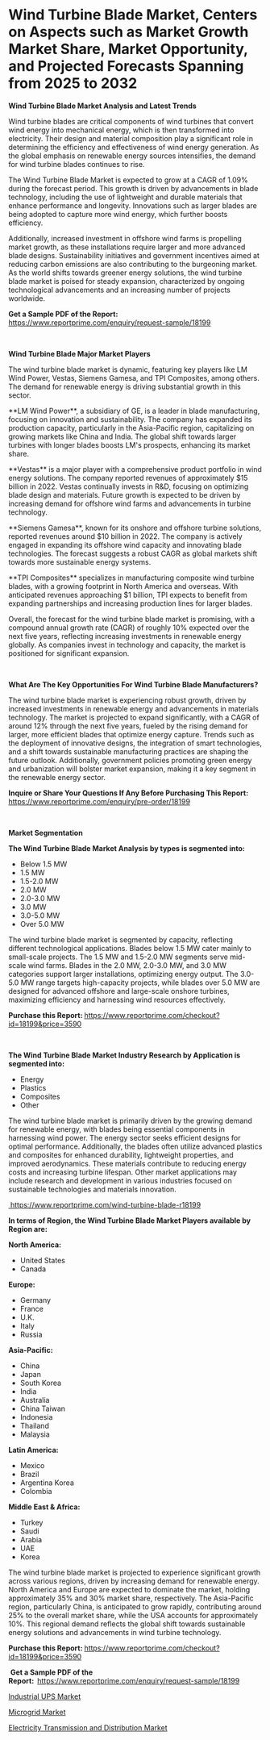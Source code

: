 <p><h1>Wind Turbine Blade Market, Centers on Aspects such as Market Growth Market Share, Market Opportunity, and Projected Forecasts Spanning from 2025 to 2032</h1></p><p><strong>Wind Turbine Blade Market Analysis and Latest Trends</strong></p>
<p><p>Wind turbine blades are critical components of wind turbines that convert wind energy into mechanical energy, which is then transformed into electricity. Their design and material composition play a significant role in determining the efficiency and effectiveness of wind energy generation. As the global emphasis on renewable energy sources intensifies, the demand for wind turbine blades continues to rise.</p><p>The Wind Turbine Blade Market is expected to grow at a CAGR of 1.09% during the forecast period. This growth is driven by advancements in blade technology, including the use of lightweight and durable materials that enhance performance and longevity. Innovations such as larger blades are being adopted to capture more wind energy, which further boosts efficiency.</p><p>Additionally, increased investment in offshore wind farms is propelling market growth, as these installations require larger and more advanced blade designs. Sustainability initiatives and government incentives aimed at reducing carbon emissions are also contributing to the burgeoning market. As the world shifts towards greener energy solutions, the wind turbine blade market is poised for steady expansion, characterized by ongoing technological advancements and an increasing number of projects worldwide.</p></p>
<p><strong>Get a Sample PDF of the Report:&nbsp;</strong> <a href="https://www.reportprime.com/enquiry/request-sample/18199?utm_campaign=1891&utm_medium=2&utm_source=Github&utm_content=ia&utm_term=19032025&utm_id=wind-turbine-blade">https://www.reportprime.com/enquiry/request-sample/18199</a></p>
<p>&nbsp;</p>
<p><strong>Wind Turbine Blade Major Market Players</strong></p>
<p><p>The wind turbine blade market is dynamic, featuring key players like LM Wind Power, Vestas, Siemens Gamesa, and TPI Composites, among others. The demand for renewable energy is driving substantial growth in this sector.</p><p>**LM Wind Power**, a subsidiary of GE, is a leader in blade manufacturing, focusing on innovation and sustainability. The company has expanded its production capacity, particularly in the Asia-Pacific region, capitalizing on growing markets like China and India. The global shift towards larger turbines with longer blades boosts LM's prospects, enhancing its market share.</p><p>**Vestas** is a major player with a comprehensive product portfolio in wind energy solutions. The company reported revenues of approximately $15 billion in 2022. Vestas continually invests in R&D, focusing on optimizing blade design and materials. Future growth is expected to be driven by increasing demand for offshore wind farms and advancements in turbine technology.</p><p>**Siemens Gamesa**, known for its onshore and offshore turbine solutions, reported revenues around $10 billion in 2022. The company is actively engaged in expanding its offshore wind capacity and innovating blade technologies. The forecast suggests a robust CAGR as global markets shift towards more sustainable energy systems.</p><p>**TPI Composites** specializes in manufacturing composite wind turbine blades, with a growing footprint in North America and overseas. With anticipated revenues approaching $1 billion, TPI expects to benefit from expanding partnerships and increasing production lines for larger blades.</p><p>Overall, the forecast for the wind turbine blade market is promising, with a compound annual growth rate (CAGR) of roughly 10% expected over the next five years, reflecting increasing investments in renewable energy globally. As companies invest in technology and capacity, the market is positioned for significant expansion.</p></p>
<p>&nbsp;</p>
<p><strong>What Are The Key Opportunities For Wind Turbine Blade Manufacturers?</strong></p>
<p><p>The wind turbine blade market is experiencing robust growth, driven by increased investments in renewable energy and advancements in materials technology. The market is projected to expand significantly, with a CAGR of around 12% through the next five years, fueled by the rising demand for larger, more efficient blades that optimize energy capture. Trends such as the deployment of innovative designs, the integration of smart technologies, and a shift towards sustainable manufacturing practices are shaping the future outlook. Additionally, government policies promoting green energy and urbanization will bolster market expansion, making it a key segment in the renewable energy sector.</p></p>
<p><strong>Inquire or Share Your Questions If Any Before Purchasing This Report:</strong> <a href="https://www.reportprime.com/enquiry/pre-order/18199?utm_campaign=1891&utm_medium=2&utm_source=Github&utm_content=ia&utm_term=19032025&utm_id=wind-turbine-blade">https://www.reportprime.com/enquiry/pre-order/18199</a></p>
<p>&nbsp;</p>
<p><strong>Market Segmentation</strong></p>
<p><strong>The Wind Turbine Blade Market Analysis by types is segmented into:</strong></p>
<p><ul><li>Below 1.5 MW</li><li>1.5 MW</li><li>1.5-2.0 MW</li><li>2.0 MW</li><li>2.0-3.0 MW</li><li>3.0 MW</li><li>3.0-5.0 MW</li><li>Over 5.0 MW</li></ul></p>
<p><p>The wind turbine blade market is segmented by capacity, reflecting different technological applications. Blades below 1.5 MW cater mainly to small-scale projects. The 1.5 MW and 1.5-2.0 MW segments serve mid-scale wind farms. Blades in the 2.0 MW, 2.0-3.0 MW, and 3.0 MW categories support larger installations, optimizing energy output. The 3.0-5.0 MW range targets high-capacity projects, while blades over 5.0 MW are designed for advanced offshore and large-scale onshore turbines, maximizing efficiency and harnessing wind resources effectively.</p></p>
<p><strong>Purchase this Report:&nbsp;</strong><a href="https://www.reportprime.com/checkout?id=18199&price=3590&utm_campaign=1891&utm_medium=2&utm_source=Github&utm_content=ia&utm_term=19032025&utm_id=wind-turbine-blade">https://www.reportprime.com/checkout?id=18199&price=3590</a></p>
<p>&nbsp;</p>
<p><strong>The Wind Turbine Blade Market Industry Research by Application is segmented into:</strong></p>
<p><ul><li>Energy</li><li>Plastics</li><li>Composites</li><li>Other</li></ul></p>
<p><p>The wind turbine blade market is primarily driven by the growing demand for renewable energy, with blades being essential components in harnessing wind power. The energy sector seeks efficient designs for optimal performance. Additionally, the blades often utilize advanced plastics and composites for enhanced durability, lightweight properties, and improved aerodynamics. These materials contribute to reducing energy costs and increasing turbine lifespan. Other market applications may include research and development in various industries focused on sustainable technologies and materials innovation.</p></p>
<p><a href="https://www.reportprime.com/wind-turbine-blade-r18199?utm_campaign=1891&utm_medium=2&utm_source=Github&utm_content=ia&utm_term=19032025&utm_id=wind-turbine-blade">&nbsp;https://www.reportprime.com/wind-turbine-blade-r18199</a></p>
<p><strong>In terms of Region, the Wind Turbine Blade Market Players available by Region are:</strong></p>
<p>
    <p> <strong> North America: </strong>
        <ul>
            <li>United States</li>
            <li>Canada</li>
        </ul>
        </p> 
    <p> <strong> Europe: </strong>
        <ul>
            <li>Germany</li>
            <li>France</li>
            <li>U.K.</li>
            <li>Italy</li>
            <li>Russia</li>
        </ul>
        </p> 
    <p> <strong> Asia-Pacific: </strong>
        <ul>
            <li>China</li>
            <li>Japan</li>
            <li>South Korea</li>
            <li>India</li>
            <li>Australia</li>
            <li>China Taiwan</li>
            <li>Indonesia</li>
            <li>Thailand</li>
            <li>Malaysia</li>
        </ul>
        </p> 
    <p> <strong> Latin America: </strong>
        <ul>
            <li>Mexico</li>
            <li>Brazil</li>
            <li>Argentina Korea</li>
            <li>Colombia</li>
        </ul>
        </p> 
    <p> <strong> Middle East & Africa: </strong>
        <ul>
            <li>Turkey</li>
            <li>Saudi</li>
            <li>Arabia</li>
            <li>UAE</li>
            <li>Korea</li>
        </ul>
    </p>
    </p>
<p><p>The wind turbine blade market is projected to experience significant growth across various regions, driven by increasing demand for renewable energy. North America and Europe are expected to dominate the market, holding approximately 35% and 30% market share, respectively. The Asia-Pacific region, particularly China, is anticipated to grow rapidly, contributing around 25% to the overall market share, while the USA accounts for approximately 10%. This regional demand reflects the global shift towards sustainable energy solutions and advancements in wind turbine technology.</p></p>
<p><strong>Purchase this Report: </strong><a href="https://www.reportprime.com/checkout?id=18199&price=3590&utm_campaign=1891&utm_medium=2&utm_source=Github&utm_content=ia&utm_term=19032025&utm_id=wind-turbine-blade">https://www.reportprime.com/checkout?id=18199&price=3590</a></p>
<p>&nbsp;<strong>Get a Sample PDF of the Report:&nbsp;&nbsp;</strong><a href="https://www.reportprime.com/enquiry/request-sample/18199?utm_campaign=1891&utm_medium=2&utm_source=Github&utm_content=ia&utm_term=19032025&utm_id=wind-turbine-blade">https://www.reportprime.com/enquiry/request-sample/18199</a></p>
<p><strong></strong></p>
<p><p><a href="https://github.com/Krish2023na/Market-Research-Report-List-7/blob/main/industrial-ups-market.md?utm_campaign=1891&utm_medium=2&utm_source=Github&utm_content=ia&utm_term=19032025&utm_id=wind-turbine-blade">Industrial UPS Market</a></p><p><a href="https://github.com/RickHolmes3/Market-Research-Report-List-7/blob/main/microgrid-market.md?utm_campaign=1891&utm_medium=2&utm_source=Github&utm_content=ia&utm_term=19032025&utm_id=wind-turbine-blade">Microgrid Market</a></p><p><a href="https://github.com/aarenlazosw3/Market-Research-Report-List-1/blob/main/electricity-transmission-and-distribution-market.md?utm_campaign=1891&utm_medium=2&utm_source=Github&utm_content=ia&utm_term=19032025&utm_id=wind-turbine-blade">Electricity Transmission and Distribution Market</a></p></p>